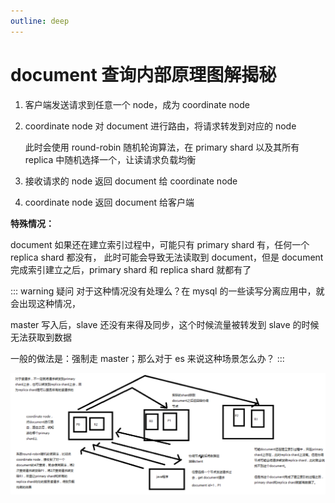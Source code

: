 ```yaml
---
outline: deep
---
```

# document 查询内部原理图解揭秘

1. 客户端发送请求到任意一个 node，成为 coordinate node
2. coordinate node 对 document 进行路由，将请求转发到对应的 node

    此时会使用 round-robin 随机轮询算法，在 primary shard 以及其所有 replica 中随机选择一个，让读请求负载均衡
3. 接收请求的 node 返回 document 给 coordinate node
4. coordinate node 返回 document 给客户端

**特殊情况：**

document 如果还在建立索引过程中，可能只有 primary shard 有，任何一个 replica shard 都没有，
此时可能会导致无法读取到 document，但是 document 完成索引建立之后，primary shard 和 replica shard 就都有了

::: warning 疑问
对于这种情况没有处理么？在 mysql 的一些读写分离应用中，就会出现这种情况，

master 写入后，slave 还没有来得及同步，这个时候流量被转发到 slave 的时候无法获取到数据

一般的做法是：强制走 master；那么对于 es 来说这种场景怎么办？
:::

![](./assets/markdown-img-paste-20190106221035878.png)
